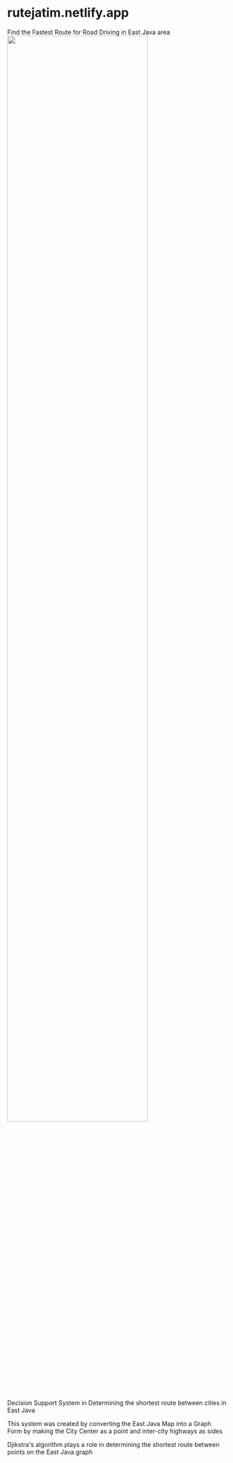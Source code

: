 # rutejatim.netlify.app
Find the Fastest Route for Road Driving in East Java area
<br>
<img width="80%" src="https://raw.githubusercontent.com/rozinhilmi/rutejatim.netlify.app/main/src/assets/preview.png">
<br>
<p>Decision Support System in Determining the shortest route between cities in East Java<p/>
<p>This system was created by converting the East Java Map into a Graph Form by making the City Center as a point and inter-city highways as sides<p/>
<p>Djikstra's algorithm plays a role in determining the shortest route between points on the East Java graph<p/>
